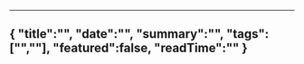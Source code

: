 -----
{
"title":"",
"date":"",
"summary":"",
"tags":["",""],
"featured":false,
"readTime":""
}
-----

